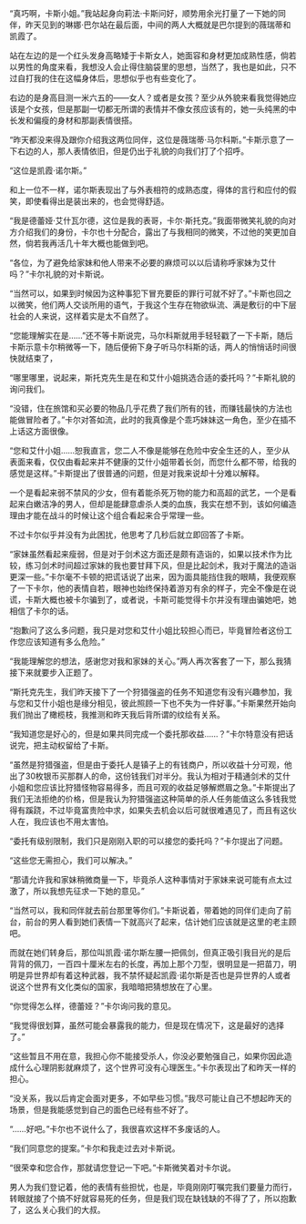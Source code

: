 “真巧啊，卡斯小姐。”我站起身向莉法·卡斯问好，顺势用余光打量了一下她的同伴，昨天见到的琳娜·巴尔站在最后面，中间的两人大概就是巴尔提到的薇瑞蒂和凯霞了。

站在左边的是一个红头发身高略矮于卡斯女人，她面容和身材更加成熟性感，倘若以男性的角度来看，我想没人会止得住脑袋里的思想，当然了，我也是如此，只不过自打我的住在这幅身体后，思想似乎也有些变化了。

右边的是身高目测一米六五的——女人？或者是女孩？至少从外貌来看我觉得她应该是个女孩，但是那副一切都无所谓的表情并不像女孩应该有的，她一头纯黑的中长发和偏瘦的身材和那副表情很搭。

“昨天都没来得及跟你介绍我这两位同伴，这位是薇瑞蒂·马尔科斯。”卡斯示意了一下右边的人，那人表情依旧，但是仍出于礼貌的向我们打了个招呼。

“这位是凯霞·诺尔斯。”

和上一位不一样，诺尔斯表现出了与外表相符的成熟态度，得体的言行和应付的假笑，即使看得出是装出来的，也会觉得舒适。

“我是德蕾娅·艾什瓦尔德，这位是我的表哥，卡尔·斯托克。”我面带微笑礼貌的向对方介绍我们的身份，卡尔也十分配合，露出了与我相同的微笑，不过他的笑更加自然，倘若我再活几十年大概也能做到吧。

“各位，为了避免给家妹和他人带来不必要的麻烦可以以后请称呼家妹为艾什吗？”卡尔礼貌的对卡斯说。

“当然可以，如果到时候因为这种事犯下冒充要臣的罪行可就不好了。”卡斯也回之以微笑，他们两人交谈所用的语气，于我这个生存在物欲纵流、满是敷衍的中下层社会的人来说，这样着实是太不自然了。

“您能理解实在是……”还不等卡斯说完，马尔科斯就用手轻轻戳了一下卡斯，随后卡斯示意卡尔稍微等一下，随后便俯下身子听马尔科斯的话，两人的悄悄话时间很快就结束了，

“哪里哪里，说起来，斯托克先生是在和艾什小姐挑选合适的委托吗？”卡斯礼貌的询问我们。

“没错，住在旅馆和买必要的物品几乎花费了我们所有的钱，而赚钱最快的方法也能做冒险者了。”卡尔对答如流，此时的我真像是个乖巧妹妹这一角色，至少在插不上话这方面很像。

“您和艾什小姐……恕我直言，您二人不像是能够在危险中安全生还的人，至少从表面来看，仅仅由看起来并不健康的艾什小姐带着长剑，而您什么都不带，给我的感觉是这样。”卡斯提出了很普通的问题，但是对我来说却十分难以解释。

一个是看起来弱不禁风的少女，但有着能杀死万物的能力和高超的武艺，一个是看起来白嫩洁净的男人，但却是能肆意虐杀人类的血族，我实在想不到，该如何编造理由才能在战斗的时候让这个组合看起来合乎常理一些。

不过卡尔似乎并没有为此困扰，他思考了几秒后就立即回答了卡斯。

“家妹虽然看起来瘦弱，但是对于剑术这方面还是颇有造诣的，如果以技术作为比较，练习剑术时间超过家妹的我也要甘拜下风，但是比起剑术，我对于魔法的造诣更深一些。”卡尔毫不卡顿的把谎话说了出来，因为面具能挡住我的眼睛，我便观察了一下卡尔，他的表情自若，眼神也始终保持着游刃有余的样子，完全不像是在说谎，卡斯大概也被卡尔骗到了，或者说，卡斯可能觉得卡尔并没有理由骗她吧，她相信了卡尔的话。

“抱歉问了这么多问题，我只是对您和艾什小姐比较担心而已，毕竟冒险者这份工作您应该知道有多么危险。”

“我能理解您的想法，感谢您对我和家妹的关心。”两人再次客套了一下，那么我猜接下来就要步入正题了。

“斯托克先生，我们昨天接下了一个狩猎强盗的任务不知道您有没有兴趣参加，我与您和艾什小姐也是缘分相见，彼此照顾一下也不失为一件好事。”卡斯果然开始向我们抛出了橄榄枝，我推测和昨天我后背所谓的纹绘有关系。

“我知道您是好心的，但是如果共同完成一个委托那收益……？”卡尔特意没有把话说完，把主动权留给了卡斯。

“虽然是狩猎强盗，但是由于委托人是镇子上的有钱商户，所以收益十分可观，他出了30枚银币买那群人的命，这份钱我们对半分。我认为相对于精通剑术的艾什小姐和您应该比狩猎怪物容易得多，而且可观的收益足够解燃眉之急。”卡斯提出了我们无法拒绝的价格，但是我认为狩猎强盗这种简单的杀人任务能值这么多钱我觉得有蹊跷，不过毕竟富贵险中求，如果失去机会以后可就很难遇见了，而且有这伙人在，我应该也不用太害怕。

“委托有级别限制，我们只是刚刚入职的可以接您的委托吗？”卡尔提出了问题。

“这些您无需担心，我们可以解决。”

“那请允许我和家妹稍微商量一下，毕竟杀人这种事情对于家妹来说可能有点太过激了，所以我想先征求一下她的意见。”

“当然可以，我和同伴就去前台那里等你们。”卡斯说着，带着她的同伴们走向了前台，前台的男人看到她们表情一下就高兴了起来，估计她们应该就是这里的老主顾吧。

而就在她们转身后，那位叫凯霞·诺尔斯左腰一把佩剑，但真正吸引我目光的是后背背的佩刀，一百四十厘米左右的长度，再加上那个刀型，很明显是一把苗刀，明明是异世界却有着这种武器，我不禁怀疑起凯霞·诺尔斯是否也是异世界的人或者说这个世界有文化类似的国家，我暗暗把猜想放在了心里。

“你觉得怎么样，德蕾娅？”卡尔询问我的意见。

“我觉得很划算，虽然可能会暴露我的能力，但是现在情况下，这是最好的选择了。”

“这些暂且不用在意，我担心你不能接受杀人，你没必要勉强自己，如果你因此造成什么心理阴影就麻烦了，这个世界可没有心理医生。”卡尔表现出了和昨天一样的担心。

“没关系，我以后肯定会面对更多，不如早些习惯。”我尽可能让自己不想起昨天的场景，但是我能感觉到自己的面色已经有些不好了。

“……好吧。”卡尔也不说什么了，我很喜欢这样不多废话的人。

“我们同意您的提案。”卡尔和我走过去对卡斯说。

“很荣幸和您合作，那就请您登记一下吧。”卡斯微笑着对卡尔说。

男人为我们登记着，他的表情有些担忧，也是，毕竟刚刚叮嘱完我们要量力而行，转眼就接了个搞不好就容易死的任务，但是我们现在缺钱缺的不得了了，所以抱歉了，这么关心我们的大叔。

